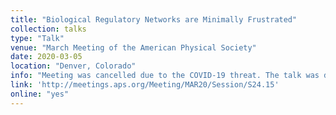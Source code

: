 ```yaml
---
title: "Biological Regulatory Networks are Minimally Frustrated"
collection: talks
type: "Talk"
venue: "March Meeting of the American Physical Society"
date: 2020-03-05
location: "Denver, Colorado"
info: "Meeting was cancelled due to the COVID-19 threat. The talk was delivered online during a virtual session organized by the APS Division of Soft Matter."
link: 'http://meetings.aps.org/Meeting/MAR20/Session/S24.15'
online: "yes"
---
```

